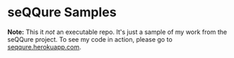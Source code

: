# seQQure Samples

**Note:** This it _not_ an executable repo. It's just a sample of my work from the seQQure project. To see my code in action, please go to [seqqure.herokuapp.com](https://seqqure.herokuapp.com).
